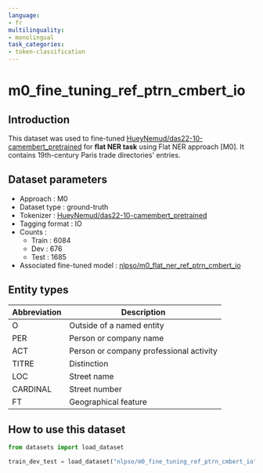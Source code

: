 ```yaml
---
language:
- fr
multilinguality:
- monolingual
task_categories:
- token-classification
---
```


# m0_fine_tuning_ref_ptrn_cmbert_io

## Introduction

This dataset was used to fine-tuned [HueyNemud/das22-10-camembert_pretrained](https://huggingface.co/HueyNemud/das22-10-camembert_pretrained) for **flat NER task** using Flat NER approach [M0]. 
It contains 19th-century Paris trade directories' entries.

## Dataset parameters

* Approach : M0
* Dataset type : ground-truth
* Tokenizer : [HueyNemud/das22-10-camembert_pretrained](https://huggingface.co/HueyNemud/das22-10-camembert_pretrained)
* Tagging format : IO
* Counts : 
    * Train : 6084
    * Dev : 676
    * Test : 1685
* Associated fine-tuned model : [nlpso/m0_flat_ner_ref_ptrn_cmbert_io](https://huggingface.co/nlpso/m0_flat_ner_ref_ptrn_cmbert_io)
    
## Entity types

Abbreviation|Description
-|-
O |Outside of a named entity
PER |Person or company name
ACT |Person or company professional activity
TITRE |Distinction
LOC |Street name
CARDINAL |Street number
FT |Geographical feature

## How to use this dataset

```python
from datasets import load_dataset

train_dev_test = load_dataset("nlpso/m0_fine_tuning_ref_ptrn_cmbert_io")
